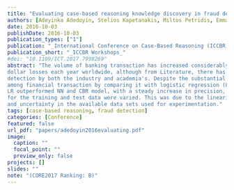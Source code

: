 ```yaml
---
title: "Evaluating case-based reasoning knowledge discovery in fraud detection"
authors: [Adeyinka Adedoyin, Stelios Kapetanakis, Miltos Petridis, Emmanouil Panaousis]
date: 2016-10-03
publishDate: 2016-10-03
publication_types: ["1"]
publication: "_International Conference on Case-Based Reasoning (ICCBR) Workshops_"
publication_short: "_ICCBR Workshops_"
#doi: "10.1109/ICT.2017.7998269"
abstract: "The volume of banking transaction has increased considerably in the recent years with advancement in financial transactions payment methods. Consequently, the number of fraud cases has also increased, causing billion of
dollar losses each year worldwide, although from Literature, there has been substantial work in the domain of fraud
detection by both the industry and academia's. Despite the substantial work, there are few researches in applying case-based reasoning (CBR) approach in the context of detecting Financial Fraud. In this paper we aim at evaluating the performance of CBR in Identifying fraudulent patterns
among financial transaction by comparing it with logistic regression (LR) and neural network (NN) which are often used in many related work. To evaluate our approach simulated data, based on a sample of real anonymous transaction provided by a bank was used and the result shows that
LR outperformed NN and CBR model, with a steady increase in precision, sensitivity and specificity as the percentage ratio
for the training and test data were varied. This was due to the linearity, fuzziness and presence of uncertainty in the sampling dataset. Therefore, we can reach a conclusion that part of the possible reasons why there are few research in applying CBR to the context of detecting financial fraud patterns may be due to incomplete information, fuzziness
and uncertainty in the available data sets used for experimentation."
tags: [case-based reasoning, fraud detection]
categories: [Conference]
featured: false
url_pdf: "papers/adedoyin2016evaluating.pdf"
image:
  caption: ""
  focal_point: ""
  preview_only: false
projects: []
slides: ""
note: "(CORE2017 Ranking: B)"
---
```

